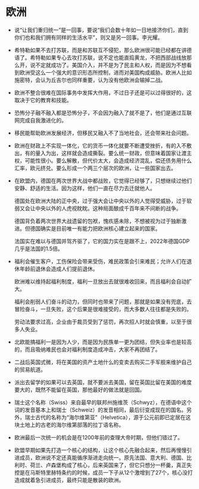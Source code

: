 # 欧洲

- 说“让我们重归统一”是一回事，要说“我们会数十年如一日地接济你们，直到你们也和我们拥有同样的生活水平”，则又是另一回事。李光耀。

- 希特勒如果不去打苏联，而是和苏联互不侵犯，那么欧洲很可能已经都在讲德语了。希特勒如果专心去攻打苏联，说不定也能直捣黄龙，不把西部战线放那么开，说不定就成功了。美国介入，并不是为了民主和人权，而是因为不想看到欧洲受这么一个强大的意识形态所控制，进而对美国构成威胁。欧洲人比如施密特，会认为丘吉尔也同样重要，认为没有他欧洲会输掉二战。

- 欧洲不整合很难在国际事务中发挥大作用，不过日子还是可以过得很好的，这取决于它的教育和技能。

- 恐怖分子融不融入都是恐怖分子，不会因为融入了就不是了，他们是通过互联网完成自我激进化的。

- 移民能帮助欧洲发展经济，但移民又融入不了当地社会，还会带来社会问题。

- 欧洲在财政上不实现一体化，它的货币一体化就要不断遭受挫折，有的入不敷出，有的量入为出，这样就会造成撕裂。要么统一财政，但意味着国家让渡主权，可能性很小。要么解散，但代价太大，会造成经济混乱，偿还债务用什么汇率，欧元挤兑。要么形成一个两三个层次的欧洲，让一些国家出去。

- 在欧盟内，德国在两次世界大战中都战败，它觉得已经够了，只想继续过他们安静、舒适的生活。因为这样，他们一直在尽力去迁就他人。

  德国处在欧洲大陆的正中央，过于强大会让中央以外的人觉得受威胁，过于软弱又会让中央以外的人虎视眈眈。这种局面酿成千百年来不间断的战争。

  德国背负着两次世界大战遗留的包袱，愧疚感未除，不想被视为过于独断激进。但德国确实是目前唯一有能力把欧洲核心建立起来的国家。

  法国实在难以与德国并驾齐驱了，它的国力实在是跟不上，2022年德国GDP几乎是法国的1.5倍。

- 福利会催生客户，工伤保险会带来受伤，难民政策会引来难民；允许人们在退休年龄前退休会造成人们提前退休。

  欧洲难以维持起福利制度，福利一旦放出去就很难收回来，而且福利会自动扩大。

  福利会削弱人们奋斗的动力，但同时也带来了问题，那就是如果没有兜底，去冒险奋斗，一旦失败，这个后果是很难接受的，而大多数人往往都是失败的。

  劳动法要求过高，企业由于裁员受到了惩罚，再次招人时就会慎重，以至于很多人失业。

- 北欧能搞福利一是因为人少，而是因为民族单一更为团结，但失业率也是较高的，而且吸纳难民也会对福利制度造成冲击，大家不再团结了。

- 二战后英国式微，将在美国的资产土地什么的变卖去购买二手军舰来维护自己的贸易航道。
- 派出去留学的如果可以去英国，就不要派去美国，留在英国比留在美国的难度要大的，既然不能留在英国，那他最好的做法就是回国。
- 瑞士这个名称（Swiss）来自最早的联邦州施维茨（Schwyz），在德语中这个词的发音基本上和瑞士（Schweiz）的发音相同，最后衍变成现在的国名。另外，瑞士古代的名称为“海尔维第亚”（Helvetica），源于公元前即已定居在这块土地上的古老的海尔维第部落的拉丁语名称。
- 欧洲最后一次统一的机会是在1200年前的查理大帝时期，但他们错过了。
- 欧盟早期如果先打造一个核心的结构，让这个核心先融合起来，然后再慢慢引进成员，欧洲说不定还真能循序渐进走向统一。原先法国、意大利、德国、比利时、荷兰、卢森堡构成了核心，后来英国来了，但它只想分一杯羹，真正失控是在马斯特里赫特条约的时候，成员一下子从12个激增到了27个，核心没打造成就着急引进成员，最终只能是散装的欧洲。